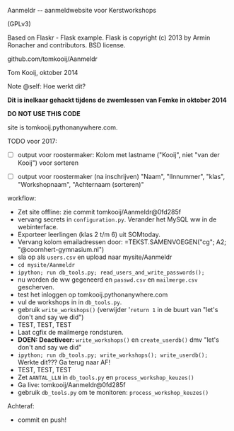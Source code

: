 Aanmeldr -- aanmeldwebsite voor Kerstworkshops

(GPLv3)

Based on Flaskr - Flask example.
Flask is copyright (c) 2013 by Armin Ronacher and contributors. BSD license.

github.com/tomkooij/Aanmeldr

Tom Kooij, oktober 2014

Note @self:
Hoe werkt dit?

**Dit is inelkaar gehackt tijdens de zwemlessen van Femke in oktober 2014**

**DO NOT USE THIS CODE**

site is tomkooij.pythonanywhere.com. 

TODO voor 2017:
- [ ] output voor roostermaker: Kolom met lastname ("Kooij", niet "van der Kooij") voor sorteren
- [ ] output voor roostermaker (na inschrijven) "Naam", "llnnummer", "klas", "Workshopnaam", "Achternaam (sorteren)"
  

workflow:
- Zet site offline: zie commit tomkooij/Aanmeldr@0fd285f
- vervang secrets in `configuration.py`. Verander het MySQL ww in de webinterface.
- Exporteer leerlingen (klas 2 t/m 6) uit SOMtoday.
- Vervang kolom emailadressen door: =TEKST.SAMENVOEGEN("cg"; A2; "@coornhert-gymnasium.nl")
- sla op als `users.csv` en upload naar mysite/Aanmeldr
- `cd mysite/Aanmeldr`
- `ipython; run db_tools.py; read_users_and_write_passwords();`
- nu worden de ww gegeneerd en `passwd.csv` en `mailmerge.csv` gescherven.
- test het inloggen op tomkooij.pythonanywhere.com
- vul de workshops in in `db_tools.py`.
- gebruik `write_workshops()` (verwijder '`return 1` in de buurt van "let's don't and say we did")
- TEST, TEST, TEST
- Laat cgfix de mailmerge rondsturen.
- **DOEN: Deactiveer:** `write_workshops()` en `create_userdb()` dmv "let's don't and say we did"
- `ipython; run db_tools.py; write_workshops(); write_userdb();` Werkte dit??? Ga terug naar AF!
- TEST, TEST, TEST
- Zet `AANTAL_LLN` in `db_tools.py` en `process_workshop_keuzes()`
- Ga live: tomkooij/Aanmeldr@0fd285f
- gebruik `db_tools.py` om te monitoren: `process_workshop_keuzes()`

Achteraf:
- commit en push! 

